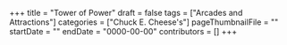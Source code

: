 +++
title = "Tower of Power"
draft = false
tags = ["Arcades and Attractions"]
categories = ["Chuck E. Cheese's"]
pageThumbnailFile = ""
startDate = ""
endDate = "0000-00-00"
contributors = []
+++
